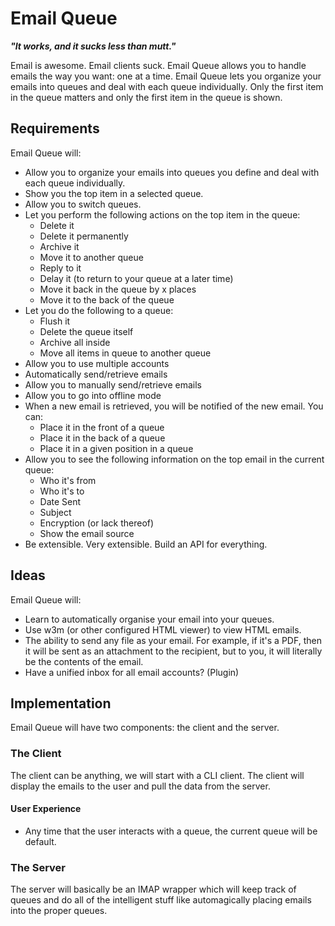 # Email Queue
***"It works, and it sucks less than mutt."***

Email is awesome. Email clients suck. Email Queue allows you to handle emails the way you want: one
at a time. Email Queue lets you organize your emails into queues and deal with each queue
individually. Only the first item in the queue matters and only the first item in the queue is
shown.

## Requirements
Email Queue will:
- Allow you to organize your emails into queues you define and deal with each queue individually.
- Show you the top item in a selected queue.
- Allow you to switch queues.
- Let you perform the following actions on the top item in the queue:
    - Delete it
    - Delete it permanently
    - Archive it
    - Move it to another queue
    - Reply to it
    - Delay it (to return to your queue at a later time)
    - Move it back in the queue by x places
    - Move it to the back of the queue
- Let you do the following to a queue:
    - Flush it
    - Delete the queue itself
    - Archive all inside
    - Move all items in queue to another queue
- Allow you to use multiple accounts
- Automatically send/retrieve emails
- Allow you to manually send/retrieve emails
- Allow you to go into offline mode
- When a new email is retrieved, you will be notified of the new email. You can:
    - Place it in the front of a queue
    - Place it in the back of a queue
    - Place it in a given position in a queue
- Allow you to see the following information on the top email in the current queue:
    - Who it's from
    - Who it's to
    - Date Sent
    - Subject
    - Encryption (or lack thereof)
    - Show the email source
- Be extensible. Very extensible. Build an API for everything.

## Ideas
Email Queue will:
- Learn to automatically organise your email into your queues.
- Use w3m (or other configured HTML viewer) to view HTML emails.
- The ability to send any file as your email. For example, if it's a PDF, then it will be sent as an
  attachment to the recipient, but to you, it will literally be the contents of the email.
- Have a unified inbox for all email accounts? (Plugin)

## Implementation
Email Queue will have two components: the client and the server.

### The Client
The client can be anything, we will start with a CLI client. The client will display the emails to
the user and pull the data from the server.

#### User Experience
- Any time that the user interacts with a queue, the current queue will be default.

### The Server
The server will basically be an IMAP wrapper which will keep track of queues and do all of the
intelligent stuff like automagically placing emails into the proper queues.
